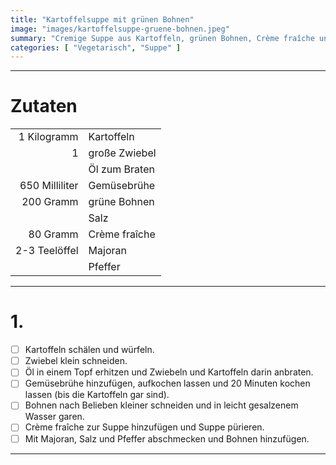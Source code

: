 ```yaml
---
title: "Kartoffelsuppe mit grünen Bohnen"
image: "images/kartoffelsuppe-gruene-bohnen.jpeg"
summary: "Cremige Suppe aus Kartoffeln, grünen Bohnen, Crème fraîche und Majoran"
categories: [ "Vegetarisch", "Suppe" ]
---
```


---

# Zutaten

|                |               |
|---------------:|:--------------|
|    1 Kilogramm | Kartoffeln    |
|              1 | große Zwiebel |
|                | Öl zum Braten |
| 650 Milliliter | Gemüsebrühe   |
|      200 Gramm | grüne Bohnen  |
|                | Salz          |
|       80 Gramm | Crème fraîche |
|  2-3 Teelöffel | Majoran       |
|                | Pfeffer       |

---

# 1.

- [ ] Kartoffeln schälen und würfeln.
- [ ] Zwiebel klein schneiden.
- [ ] Öl in einem Topf erhitzen und Zwiebeln und Kartoffeln darin anbraten.
- [ ] Gemüsebrühe hinzufügen, aufkochen lassen und 20 Minuten kochen lassen (bis die Kartoffeln gar sind).
- [ ] Bohnen nach Belieben kleiner schneiden und in leicht gesalzenem Wasser garen.
- [ ] Crème fraîche zur Suppe hinzufügen und Suppe pürieren.
- [ ] Mit Majoran, Salz und Pfeffer abschmecken und Bohnen hinzufügen.

---
